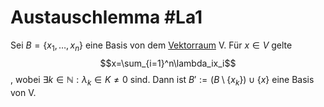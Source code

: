 # Austauschlemma #La1
Sei $B=\{x_1,\dots,x_n\}$ eine Basis von dem [Vektorraum](Vektorraum.md) V. Für $x \in V$ gelte $$x=\sum_{i=1}^n\lambda_ix_i$$, wobei  $\exists k\in\mathbb{N}:\lambda_k\in K\neq0$ sind. Dann ist $B':=(B\setminus\{x_k\})\cup\{x\}$ eine Basis von V.
